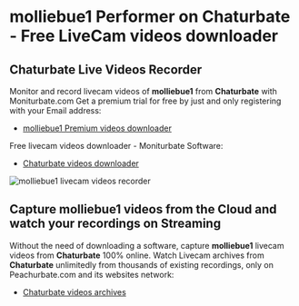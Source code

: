 # molliebue1 Performer on Chaturbate - Free LiveCam videos downloader

## Chaturbate Live Videos Recorder

Monitor and record livecam videos of **molliebue1** from **Chaturbate** with Moniturbate.com
Get a premium trial for free by just and only registering with your Email address:
* [molliebue1 Premium videos downloader](https://moniturbate.com/request-demo-licence-key.html)

Free livecam videos downloader - Moniturbate Software:
* [Chaturbate videos downloader](https://moniturbate.com/moniturbate-download-software.html)

![molliebue1 livecam videos recorder](https://peachurnet.com/templates/moniturbate-software.png)


## Capture molliebue1 videos from the Cloud and watch your recordings on Streaming

Without the need of downloading a software, capture **molliebue1** livecam videos from **Chaturbate** 100% online.
Watch Livecam archives from **Chaturbate** unlimitedly from thousands of existing recordings, only on Peachurbate.com and its websites network:
* [Chaturbate videos archives](https://peachurnet.com/)